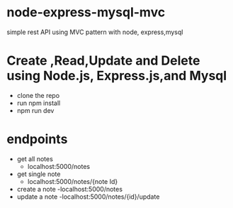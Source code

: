 # node-express-mysql-mvc
simple rest API using MVC pattern with node, express,mysql
# Create ,Read,Update and Delete using Node.js, Express.js,and Mysql
- clone the repo
- run npm install
- npm run dev
# endpoints
- get all notes
  - localhost:5000/notes
- get single note
  - localhost:5000/notes/{note Id}
- create a note
  -localhost:5000/notes
- update a note
  -localhost:5000/notes/{id}/update


